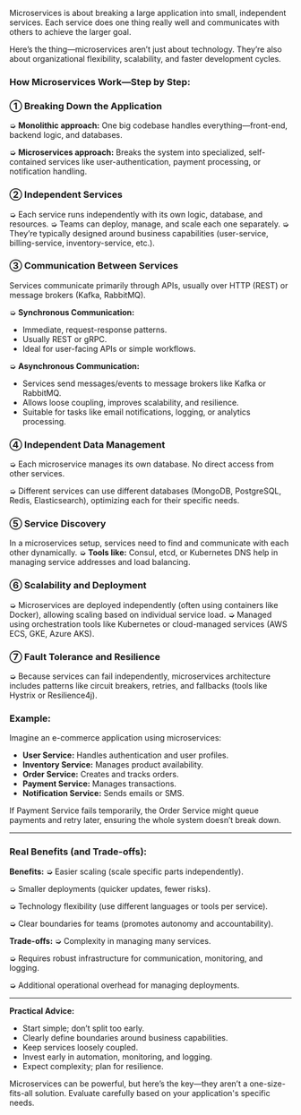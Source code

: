 Microservices is about breaking a large application into small, independent services. Each service does one thing really well and communicates with others to achieve the larger goal.

Here’s the thing—microservices aren’t just about technology. They’re also about organizational flexibility, scalability, and faster development cycles.

### How Microservices Work—Step by Step:

### ➀ Breaking Down the Application

➭ **Monolithic approach:** One big codebase handles everything—front-end, backend logic, and databases.

➭ **Microservices approach:** Breaks the system into specialized, self-contained services like user-authentication, payment processing, or notification handling.

### ➁ Independent Services

➭ Each service runs independently with its own logic, database, and resources.
➭ Teams can deploy, manage, and scale each one separately.
➭ They’re typically designed around business capabilities (user-service, billing-service, inventory-service, etc.).

### ➂ Communication Between Services

Services communicate primarily through APIs, usually over HTTP (REST) or message brokers (Kafka, RabbitMQ).

➭ **Synchronous Communication:**

* Immediate, request-response patterns.
* Usually REST or gRPC.
* Ideal for user-facing APIs or simple workflows.

➭ **Asynchronous Communication:**

* Services send messages/events to message brokers like Kafka or RabbitMQ.
* Allows loose coupling, improves scalability, and resilience.
* Suitable for tasks like email notifications, logging, or analytics processing.

### ➃ Independent Data Management

➭ Each microservice manages its own database. No direct access from other services.

➭ Different services can use different databases (MongoDB, PostgreSQL, Redis, Elasticsearch), optimizing each for their specific needs.

### ➄ Service Discovery

In a microservices setup, services need to find and communicate with each other dynamically.
➭ **Tools like:** Consul, etcd, or Kubernetes DNS help in managing service addresses and load balancing.

### ➅ Scalability and Deployment

➭ Microservices are deployed independently (often using containers like Docker), allowing scaling based on individual service load.
➭ Managed using orchestration tools like Kubernetes or cloud-managed services (AWS ECS, GKE, Azure AKS).

### ➆ Fault Tolerance and Resilience

➭ Because services can fail independently, microservices architecture includes patterns like circuit breakers, retries, and fallbacks (tools like Hystrix or Resilience4j).

### Example:

Imagine an e-commerce application using microservices:

* **User Service:** Handles authentication and user profiles.
* **Inventory Service:** Manages product availability.
* **Order Service:** Creates and tracks orders.
* **Payment Service:** Manages transactions.
* **Notification Service:** Sends emails or SMS.

If Payment Service fails temporarily, the Order Service might queue payments and retry later, ensuring the whole system doesn’t break down.

---

### Real Benefits (and Trade-offs):

**Benefits:**
➭ Easier scaling (scale specific parts independently).

➭ Smaller deployments (quicker updates, fewer risks).

➭ Technology flexibility (use different languages or tools per service).

➭ Clear boundaries for teams (promotes autonomy and accountability).

**Trade-offs:**
➭ Complexity in managing many services.

➭ Requires robust infrastructure for communication, monitoring, and logging.

➭ Additional operational overhead for managing deployments.

---

**Practical Advice:**

* Start simple; don’t split too early.
* Clearly define boundaries around business capabilities.
* Keep services loosely coupled.
* Invest early in automation, monitoring, and logging.
* Expect complexity; plan for resilience.

Microservices can be powerful, but here’s the key—they aren’t a one-size-fits-all solution. Evaluate carefully based on your application's specific needs.
